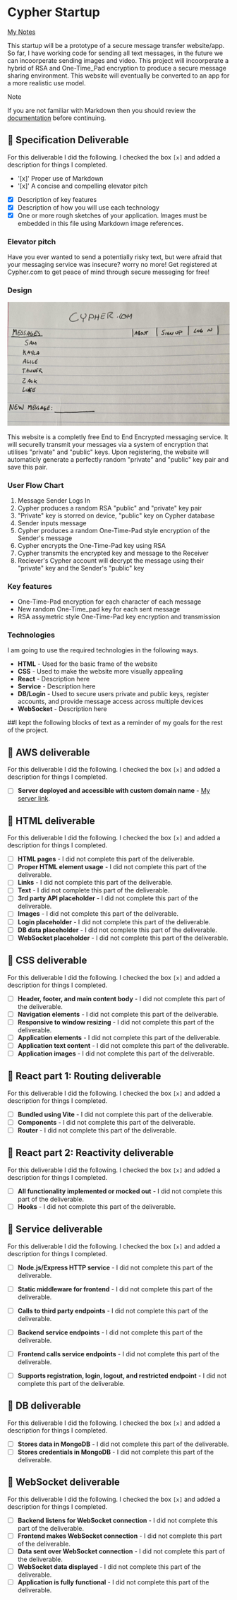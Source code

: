 # Cypher Startup

[My Notes](notes.md)

This startup will be a prototype of a secure message transfer website/app. So far, I have working code for sending all text messages, in the future we can incoorperate sending images and video. This project will incoorperate a hybrid of RSA and One-Time_Pad encryption to produce a secure message sharing environment. This website will eventually be converted to an app for a more realistic use model.  

> [!NOTE]
>  If you are not familiar with Markdown then you should review the [documentation](https://docs.github.com/en/get-started/writing-on-github/getting-started-with-writing-and-formatting-on-github/basic-writing-and-formatting-syntax) before continuing.

## 🚀 Specification Deliverable

For this deliverable I did the following. I checked the box `[x]` and added a description for things I completed.

- '[x]' Proper use of Markdown
- '[x]' A concise and compelling elevator pitch
- [x] Description of key features
- [x] Description of how you will use each technology
- [x] One or more rough sketches of your application. Images must be embedded in this file using Markdown image references.

### Elevator pitch

Have you ever wanted to send a potentially risky text, but were afraid that your messaging service was insecure? worry no more! Get registered at Cypher.com to get peace of mind through secure messeging for free!

### Design

![Design image](startup_drawing.jpg)

This website is a completly free End to End Encrypted messaging service. It will securelly transmit your messages via a system of encryption that utilises "private" and "public" keys. Upon registering, the website will automaticly generate a perfectly random "private" and "public" key pair and save this pair. 

### User Flow Chart
1. Message Sender Logs In
2. Cypher produces a random RSA "public" and "private" key pair
3. "Private" key is storred on device, "public" key on Cypher database
4. Sender inputs message
5. Cypher produces a random One-Time-Pad style encryption of the Sender's message
6. Cypher encrypts the One-Time-Pad key using RSA
7. Cypher transmits the encrypted key and message to the Receiver
8. Reciever's Cypher account will decrypt the message using their "private" key and the Sender's "public" key
   

### Key features

- One-Time-Pad encryption for each character of each message
- New random One-Time_pad key for each sent message
- RSA assymetric style One-Time-Pad key encryption and transmission

### Technologies

I am going to use the required technologies in the following ways.

- **HTML** - Used for the basic frame of the website
- **CSS** - Used to make the website more visually appealing 
- **React** - Description here
- **Service** - Description here
- **DB/Login** - Used to secure users private and public keys, register accounts, and provide message access across multiple devices
- **WebSocket** - Description here

##I kept the following blocks of text as a reminder of my goals for the rest of the project. 

## 🚀 AWS deliverable

For this deliverable I did the following. I checked the box `[x]` and added a description for things I completed.

- [ ] **Server deployed and accessible with custom domain name** - [My server link](https://yourdomainnamehere.click).

## 🚀 HTML deliverable

For this deliverable I did the following. I checked the box `[x]` and added a description for things I completed.

- [ ] **HTML pages** - I did not complete this part of the deliverable.
- [ ] **Proper HTML element usage** - I did not complete this part of the deliverable.
- [ ] **Links** - I did not complete this part of the deliverable.
- [ ] **Text** - I did not complete this part of the deliverable.
- [ ] **3rd party API placeholder** - I did not complete this part of the deliverable.
- [ ] **Images** - I did not complete this part of the deliverable.
- [ ] **Login placeholder** - I did not complete this part of the deliverable.
- [ ] **DB data placeholder** - I did not complete this part of the deliverable.
- [ ] **WebSocket placeholder** - I did not complete this part of the deliverable.

## 🚀 CSS deliverable

For this deliverable I did the following. I checked the box `[x]` and added a description for things I completed.

- [ ] **Header, footer, and main content body** - I did not complete this part of the deliverable.
- [ ] **Navigation elements** - I did not complete this part of the deliverable.
- [ ] **Responsive to window resizing** - I did not complete this part of the deliverable.
- [ ] **Application elements** - I did not complete this part of the deliverable.
- [ ] **Application text content** - I did not complete this part of the deliverable.
- [ ] **Application images** - I did not complete this part of the deliverable.

## 🚀 React part 1: Routing deliverable

For this deliverable I did the following. I checked the box `[x]` and added a description for things I completed.

- [ ] **Bundled using Vite** - I did not complete this part of the deliverable.
- [ ] **Components** - I did not complete this part of the deliverable.
- [ ] **Router** - I did not complete this part of the deliverable.

## 🚀 React part 2: Reactivity deliverable

For this deliverable I did the following. I checked the box `[x]` and added a description for things I completed.

- [ ] **All functionality implemented or mocked out** - I did not complete this part of the deliverable.
- [ ] **Hooks** - I did not complete this part of the deliverable.

## 🚀 Service deliverable

For this deliverable I did the following. I checked the box `[x]` and added a description for things I completed.

- [ ] **Node.js/Express HTTP service** - I did not complete this part of the deliverable.
- [ ] **Static middleware for frontend** - I did not complete this part of the deliverable.
- [ ] **Calls to third party endpoints** - I did not complete this part of the deliverable.
- [ ] **Backend service endpoints** - I did not complete this part of the deliverable.
- [ ] **Frontend calls service endpoints** - I did not complete this part of the deliverable.
- [ ] **Supports registration, login, logout, and restricted endpoint** - I did not complete this part of the deliverable.


## 🚀 DB deliverable

For this deliverable I did the following. I checked the box `[x]` and added a description for things I completed.

- [ ] **Stores data in MongoDB** - I did not complete this part of the deliverable.
- [ ] **Stores credentials in MongoDB** - I did not complete this part of the deliverable.

## 🚀 WebSocket deliverable

For this deliverable I did the following. I checked the box `[x]` and added a description for things I completed.

- [ ] **Backend listens for WebSocket connection** - I did not complete this part of the deliverable.
- [ ] **Frontend makes WebSocket connection** - I did not complete this part of the deliverable.
- [ ] **Data sent over WebSocket connection** - I did not complete this part of the deliverable.
- [ ] **WebSocket data displayed** - I did not complete this part of the deliverable.
- [ ] **Application is fully functional** - I did not complete this part of the deliverable.
